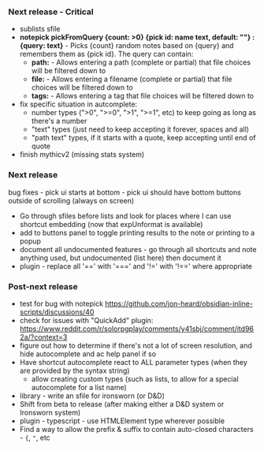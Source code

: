 ### Next release - Critical
- sublists sfile
- __notepick pickFromQuery {count: >0} {pick id: name text, default: ""} : {query: text}__ - Picks {count} random notes based on {query} and remembers them as {pick id}.  The query can contain:
	- __path:__ - Allows entering a path (complete or partial) that file choices will be filtered down to
	- __file:__ - Allows entering a filename (complete or partial) that file choices will be filtered down to
	- __tags:__ - Allows entering a tag that file choices will be filtered down to
- fix specific situation in autcomplete:
	- number types (">0", ">=0", ">1", ">=1", etc) to keep going as long as there's a number
	- "text" types (just need to keep accepting it forever, spaces and all)
	- "path text" types, if it starts with a quote, keep accepting until end of quote
- finish mythicv2 (missing stats system)

### Next release
bug fixes
	- pick ui starts at bottom
	- pick ui should have bottom buttons outside of scrolling (always on screen)
- Go through sfiles before lists and look for places where I can use shortcut embedding (now that expUnformat is available)
- add to buttons panel to toggle printing results to the note or printing to a popup
- document all undocumented features - go through all shortcuts and note anything used, but undocumented (list here) then document it
- plugin - replace all '==' with '===' and '!=' with '!==' where appropriate

### Post-next release
- test for bug with notepick https://github.com/jon-heard/obsidian-inline-scripts/discussions/40
- check for issues with "QuickAdd" plugin: https://www.reddit.com/r/solorpgplay/comments/y41sbj/comment/itd962a/?context=3
- figure out how to determine if there's not a lot of screen resolution, and hide autocomplete and ac help panel if so
- Have shortcut autocomplete react to ALL parameter types (when they are provided by the syntax string)
	- allow creating custom types (such as lists, to allow for a special autocomplete for a list name)
- library - write an sfile for ironsworn (or D&D)
- Shift from beta to release (after making either a D&D system or Ironsworn system)
- plugin - typescript - use HTMLElement type wherever possible
- Find a way to allow the prefix & suffix to contain auto-closed characters - `{`, `"`, etc
